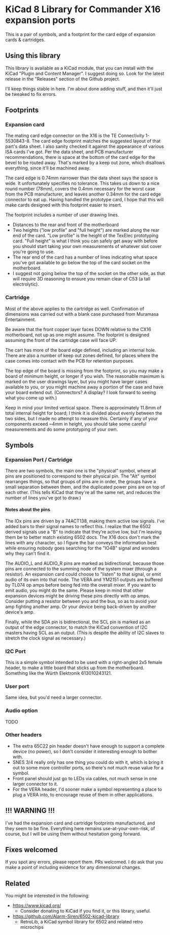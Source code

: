 # KiCad 8 Library for Commander X16 expansion ports

This is a pair of symbols, and a footprint for the card edge
of expansion cards & cartridges.

## Using this library

This library is available as a KiCad module, that you can install
with the KiCad "Plugin and Content Manager". I suggest doing so.
Look for the latest release in the "Releases" section of the Github
project.

I'll keep things stable in here. I'm about done adding stuff, and then
it'll just be tweaked to fix errors.

## Footprints

### Expansion card

The mating card edge connector on the X16 is the TE Connectivity
1-5530843-8. The card edge footprint matches the suggested layout
of that part's data sheet. I also sanity checked it against the
appearance of various ISA cards I've got. Per the data sheet, and
PCB manufacturer recommendations, there is space at the bottom of
the card edge for the bevel to be routed away. That's marked by
a keep out zone, which disallows everything, since it'll be machined
away.

The card edge is 0.74mm narrower than the data sheet says the space is
wide. It unfortunately specifies no tolerance. This takes us down to a
nice round number (78mm), covers the 0.4mm necessary for the worst
case from the PCB manufacturer, and leaves another 0.34mm for the card
edge connector to eat up. Having handled the prototype card, I hope
that this will make cards designed with this footprint easier to
insert.

The footprint includes a number of user drawing lines.
* Distances to the rear and front of the motherboard
* Two heights ("low profile" and "full height") are marked along the
  rear end of the card. "Low profile" is the height of the TexElec
  prototyping card. "Full height" is what I think you can safely get
  away with before you should start taking your own measurements of
  whatever slot cover you're going to use.
* The rear end of the card has a number of lines indicating what space
  you've got available to go below the top of the card socket on the
  motherboard.
* I suggest not going below the top of the socket on the
  other side, as that will require 3D reasoning to ensure you remain
  clear of C53 (a tall electrolytic).

### Cartridge

Most of the above applies to the cartridge as well. Confirmation of
dimensions was carried out with a blank case purchased from Muramasa
Entertainment.

Be aware that the front copper layer faces DOWN relative to the CX16
motherboard, not up as one might assume. The footprint is designed
assuming the front of the cartridge case will face UP.

The cart has more of the board edge defined, including an internal
hole.  There are also a number of keep out zones defined, for places
where the case comes into contact with the PCB for retention purposes.

The top edge of the board is missing from the footprint, so you may
make a board of minimum height, or longer if you wish. The reasonable
maximum is marked on the user drawings layer, but you might have
larger cases available to you, or you might machine away a portion of
the case and have your board extend out. (Connectors? A display?  I
look forward to seeing what you come up with.)

Keep in mind your limited vertical space. There is approximately
11.8mm of total internal height for board; I think it is divided about
evenly between the two sides, but I made no attempt to measure
this. Certainly if any of your components exceed ~4mm in height, you
should take some careful measurements and do some prototyping of your
own.

## Symbols

### Expansion Port / Cartridge

There are two symbols, the main one is the "physical" symbol, where
all pins are positioned to correspond to their physical pin. The "Alt"
symbol rearranges things, so that groups of pins are in order, the
groups have a small separation between them, and the duplicated power
pins are on top of each other. (This tells KiCad that they're all the
same net, and reduces the number of lines you've got to draw.)

#### Notes about the pins

The IOx pins are driven by a 74ACT138, making them active low signals.
I've added bars to their signal names to reflect this. I realize that
the 6502 derived signals use a "B" to indicate that they're active
low, but I'm leaving them be to better match existing 6502 docs.
The X16 docs don't mark the lines with any character, so I figure the
bar conveys the information best while ensuring nobody goes searching
for the "IO4B" signal and wonders why they can't find it.

The AUDIO_L and AUDIO_R pins are marked as bidirectional, because
those pins are connected to the summing node of the system mixer
(through a resistor). An expansion card could choose to "listen" to
that signal, or emit audio of its own into that node.  The VERA and
YM2151 outputs are buffered by TL074 op amps before being fed into the
overall mixer. If you want to emit audio, you might do the same.
Please keep in mind that other expansion devices might be driving
these pins directly with op amps. Consider putting a resistor between
you and the bus, so as to avoid your amp fighting another amp. Or
your device being back-driven by another device's amp.

Finally, while the SDA pin is bidirectional, the SCL pin is marked as
an output of the edge connector, to match the KiCad convention of I2C
masters having SCL as an output. (This is despite the ability of I2C
slaves to stretch the clock signal as necessary.)

### I2C Port

This is a simple symbol intended to be used with a right-angled
2x5 female header, to make a little board that sticks up from the
motherboard. Something like the Würth Elektronik 613010243121.

### User port

Same idea, but you'd need a larger connector.

### Audio option

TODO

### Other headers

* The extra 65C22 pin header doesn't have enough to support a complete
  device (no power), so I don't consider it interesting enough to
  bother with.
* SNES 3/4 really only has one thing you could do with it, which is
  bring it out to some more controller ports, so there's not much
  reuse value for a symbol.
* Front panel should just go to LEDs via cables, not much sense in one
  larger connector to it.
* For the VERA header, I'd sooner make a symbol representing a place
  to plug a VERA into, to encourage reuse of them in other applications.

## !!! WARNING !!!

I've had the expansion card and cartridge footprints manufactured, and they
seem to be fine. Everything here remains use-at-your-own-risk, of course, but
I will be using them without hesitation going forward.

## Fixes welcomed

If you spot any errors, please report them. PRs welcomed.
I do ask that you make a point of including evidence for any
dimensional changes.

## Related

You might be interested in the following:

* https://www.kicad.org/
  * Consider donating to KiCad if you find it, or this library, useful.
* https://github.com/Alarm-Siren/6502-kicad-library
  * RetroLib, a KiCad symbol library for 6502 and related retro microchips
